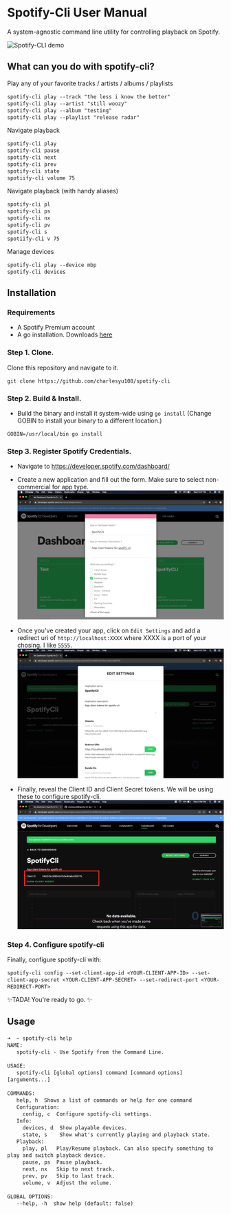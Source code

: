 # Spotify-Cli User Manual

A system-agnostic command line utility for controlling playback on Spotify.

![Spotify-CLI demo](assets/demo.gif)

## What can you do with spotify-cli?

Play any of your favorite tracks / artists / albums / playlists
```
spotify-cli play --track "the less i know the better"
spotify-cli play --artist "still woozy"
spotify-cli play --album "testing"
spotify-cli play --playlist "release radar"
```

Navigate playback
```
spotify-cli play
spotify-cli pause
spotify-cli next
spotify-cli prev
spotify-cli state
spotiify-cli volume 75
```

Navigate playback (with handy aliases)
```
spotify-cli pl
spotify-cli ps
spotify-cli nx
spotify-cli pv
spotify-cli s
spotiify-cli v 75
```

Manage devices
```
spotify-cli play --device mbp
spotify-cli devices
```

## Installation

### Requirements 
* A Spotify Premium account
* A go installation. Downloads [here](https://golang.org/dl/)

### Step 1. Clone.

Clone this repository and navigate to it.
```
git clone https://github.com/charlesyu108/spotify-cli
```

### Step 2. Build & Install.
* Build the binary and install it system-wide using `go install`
(Change GOBIN to install your binary to a different location.)
```
GOBIN=/usr/local/bin go install
```

### Step 3. Register Spotify Credentials.

* Navigate to https://developer.spotify.com/dashboard/

* Create a new application and fill out the form. Make sure to select non-commercial for app type.
![Show App Registration](assets/spotify-registration.png)

* Once you've created your app, click on `Edit Settings` and add a redirect uri of 
`http://localhost:XXXX` where XXXX is a port of your chosing. I like `5555`.
![Show Redirect Uri](assets/set-redirect.png)

* Finally, reveal the Client ID and Client Secret tokens. We will be using these to configure spotify-cli.
![Show Client Secret](assets/show-client-secret.png)


### Step 4. Configure spotify-cli
Finally, configure spotify-cli with:
```
spotify-cli config --set-client-app-id <YOUR-CLIENT-APP-ID> --set-client-app-secret <YOUR-CLIENT-APP-SECRET> --set-redirect-port <YOUR-REDIRECT-PORT>
```

✨TADA! You're ready to go. ✨

## Usage
```
➜  ~ spotify-cli help
NAME:
   spotify-cli - Use Spotify from the Command Line.

USAGE:
   spotify-cli [global options] command [command options] [arguments...]

COMMANDS:
   help, h  Shows a list of commands or help for one command
   Configuration:
     config, c  Configure spotify-cli settings.
   Info:
     devices, d  Show playable devices.
     state, s    Show what's currently playing and playback state.
   Playback:
     play, pl   Play/Resume playback. Can also specify something to play and switch playback device.
     pause, ps  Pause playback.
     next, nx   Skip to next track.
     prev, pv   Skip to last track.
     volume, v  Adjust the volume.

GLOBAL OPTIONS:
   --help, -h  show help (default: false)
```